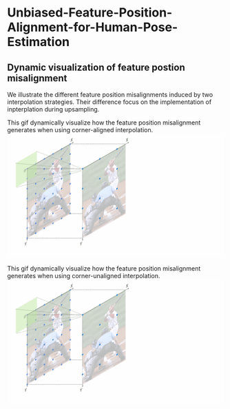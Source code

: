 # Unbiased-Feature-Position-Alignment-for-Human-Pose-Estimation




## Dynamic visualization of feature postion misalignment
We illustrate the different feature position misalignments induced by two interpolation strategies. Their difference focus on the implementation of inpterplation during upsampling.

This gif dynamically visualize how the feature position misalignment generates when using corner-aligned interpolation.
![misalignment using corner-aligned interpolation](mialignment_aligned_interpolation.gif)

This gif dynamically visualize how the feature position misalignment generates when using corner-unaligned interpolation.
![misalignment using corner-unaligned interpolation](mialignment_unaligned_interpolation.gif)


